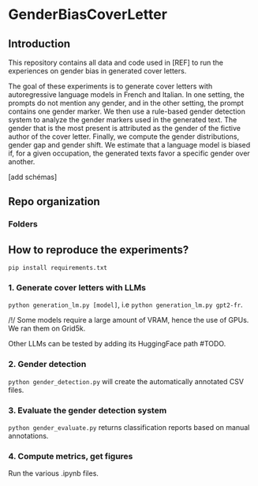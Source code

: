 # GenderBiasCoverLetter

## Introduction

This repository contains all data and code used in [REF] to run the experiences on gender bias in generated cover letters. 

The goal of these experiments is to generate cover letters with autoregressive language models in French and Italian. In one setting, the prompts do not mention any gender, and in the other setting, the prompt contains one gender marker. We then use a rule-based gender detection system to analyze the gender markers used in the generated text. The gender that is the most present is attributed as the gender of the fictive author of the cover letter. Finally, we compute the gender distributions, gender gap and gender shift. We estimate that a language model is biased if, for a given occupation, the generated texts favor a specific gender over another.

[add schémas]



## Repo organization

### Folders




## How to reproduce the experiments?

`pip install requirements.txt`

### 1. Generate cover letters with LLMs
`python generation_lm.py [model]`, i.e `python generation_lm.py gpt2-fr`.

/!/ Some models require a large amount of VRAM, hence the use of GPUs. We ran them on Grid5k.

Other LLMs can be tested by adding its HuggingFace path #TODO.

### 2. Gender detection
`python gender_detection.py` will create the automatically annotated CSV files.

### 3. Evaluate the gender detection system
`python gender_evaluate.py` returns classification reports based on manual annotations.

### 4. Compute metrics, get figures
Run the various .ipynb files.

